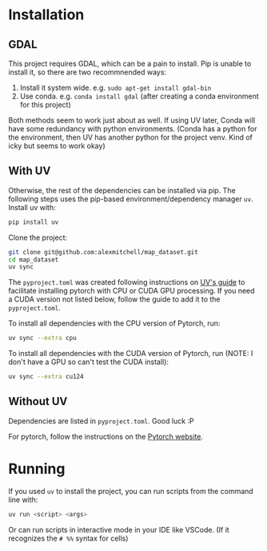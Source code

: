 # Installation
## GDAL
This project requires GDAL, which can be a pain to install. Pip is unable to
install it, so there are two recommnended ways:

1. Install it system wide. e.g. `sudo apt-get install gdal-bin`
1. Use conda. e.g. `conda install gdal` (after creating a conda environment for
this project)

Both methods seem to work just about as well. If using UV later, Conda will have
some redundancy with python environments. (Conda has a python for the
environment, then UV has another python for the project venv. Kind of icky but
seems to work okay)

## With UV
Otherwise, the rest of the dependencies can be installed via pip. The following
steps uses the pip-based environment/dependency manager `uv`. Install uv with:

```bash
pip install uv
```

Clone the project:
```bash
git clone git@github.com:alexmitchell/map_dataset.git
cd map_dataset
uv sync
```

The `pyproject.toml` was created following instructions on
[UV's guide](https://docs.astral.sh/uv/guides/integration/pytorch/#configuring-accelerators-with-optional-dependencies)
to facilitate installing pytorch with CPU or CUDA GPU processing. If you need a
CUDA version not listed below, follow the guide to add it to the
`pyproject.toml`.


To install all dependencies with the CPU version of Pytorch, run:
```bash
uv sync --extra cpu
```

To install all dependencies with the CUDA version of Pytorch, run (NOTE: I don't
have a GPU so can't test the CUDA install):
```bash
uv sync --extra cu124
```

## Without UV
Dependencies are listed in `pyproject.toml`. Good luck :P

For pytorch, follow the instructions on the
[Pytorch website](https://pytorch.org/get-started/locally/).


# Running
If you used `uv` to install the project, you can run scripts from the command
line with:

```bash
uv run <script> <args>
```

Or can run scripts in interactive mode in your IDE like VSCode. (If it
recognizes the `# %%` syntax for cells)
